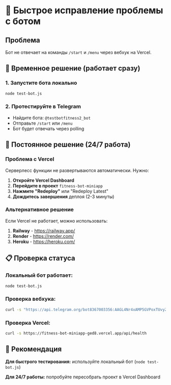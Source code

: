 # 🚨 Быстрое исправление проблемы с ботом

## Проблема
Бот не отвечает на команды `/start` и `/menu` через вебхук на Vercel.

## 🔧 Временное решение (работает сразу)

### 1. Запустите бота локально
```bash
node test-bot.js
```

### 2. Протестируйте в Telegram
- Найдите бота: `@testbotfitness2_bot`
- Отправьте `/start` или `/menu`
- Бот будет отвечать через polling

## 🚀 Постоянное решение (24/7 работа)

### Проблема с Vercel
Серверлесс функции не развертываются автоматически. Нужно:

1. **Откройте Vercel Dashboard**
2. **Перейдите в проект** `fitness-bot-miniapp`
3. **Нажмите "Redeploy"** или "Redeploy Latest"
4. **Дождитесь завершения** деплоя (2-3 минуты)

### Альтернативное решение
Если Vercel не работает, можно использовать:

1. **Railway** - https://railway.app/
2. **Render** - https://render.com/
3. **Heroku** - https://heroku.com/

## 📋 Проверка статуса

### Локальный бот работает:
```bash
node test-bot.js
```

### Проверка вебхука:
```bash
curl -s "https://api.telegram.org/bot8367003356:AAGL4Nr4xAMP5GVPoxTUvyZ6cx9n8JU096c/getWebhookInfo"
```

### Проверка Vercel:
```bash
curl -s https://fitness-bot-miniapp-ged8.vercel.app/api/health
```

## 🎯 Рекомендация

**Для быстрого тестирования:** используйте локальный бот (`node test-bot.js`)

**Для 24/7 работы:** попробуйте пересобрать проект в Vercel Dashboard
